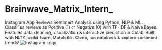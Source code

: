 # Brainwave_Matrix_Intern_ 
Instagram App Reviews Sentiment Analysis using Python, NLP &amp; ML. Classifies reviews as Positive (1) or Negative (0) with TF-IDF &amp; Naive Bayes. Features data cleaning, visualization &amp; interactive prediction in Colab. Built with NLTK, scikit-learn, Matplotlib. Clone, run notebook &amp; explore sentiment trends!
![Instagram Logo](https://github.com/user-attachments/assets/b83a19d1-c4ef-407a-8fd3-384ea0c9b377)
                           
